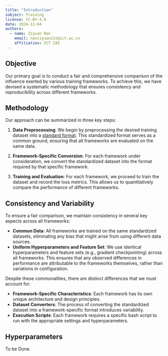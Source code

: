 ```yaml
---
title: "Introduction"
subject: Training
license: CC-BY-4.0
date: 2024-12-04
authors:
  - name: Ziyuan Nan
    email: nanziyuan21s@ict.ac.cn
    affiliation: ICT CAS
---
```


## Objective

Our primary goal is to conduct a fair and comprehensive comparison of the influence exerted by various training frameworks. To achieve this, we have devised a systematic methodology that ensures consistency and reproducibility across different frameworks.

## Methodology

Our approach can be summarized in three key steps:

1. **Data Preprocessing**: We begin by preprocessing the desired training dataset into a [standard format](../Data/format.md). This standardized format serves as a common ground, ensuring that all frameworks are evaluated on the same data.

2. **Framework-Specific Conversion**: For each framework under consideration, we convert the standardized dataset into the format required by that specific framework.

3. **Training and Evaluation**: For each framework, we proceed to train the dataset and record the loss metrics. This allows us to quantitatively compare the performance of different frameworks.

## Consistency and Variability

To ensure a fair comparison, we maintain consistency in several key aspects across all frameworks:

- **Common Data**: All frameworks are trained on the same standardized datasets, eliminating any bias that might arise from using different data sources.
- **Uniform Hyperparameters and Feature Set**: We use identical hyperparameters and feature sets (e.g., gradient checkpointing) across all frameworks. This ensures that any observed differences in performance are attributable to the frameworks themselves, rather than variations in configuration.

Despite these commonalities, there are distinct differences that we must account for:

- **Framework-Specific Characteristics**: Each framework has its own unique architecture and design principles.
- **Dataset Converters**: The process of converting the standardized dataset into a framework-specific format introduces variability.
- **Execution Scripts**: Each framework requires a specific bash script to run with the appropriate settings and hyperparameters.

## Hyperparameters

To be Done.